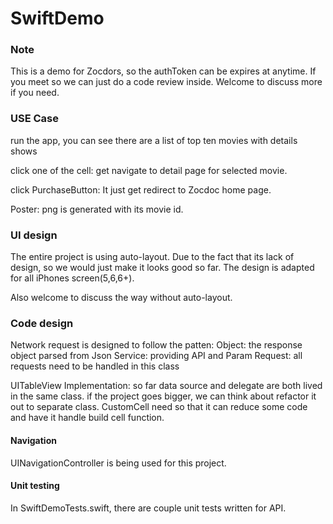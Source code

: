 # SwiftDemo

### Note
This is a demo for Zocdors, so the authToken can be expires at anytime. If you meet so we can just do a code review inside. Welcome to discuss more if you need.

### USE Case
run the app, you can see there are a list of top ten movies with details shows

click one of the cell:
get navigate to detail page for selected movie.

click PurchaseButton:
It just get redirect to Zocdoc home page.

Poster:
png is generated with its movie id. 

### UI design

The entire project is using auto-layout. Due to the fact that its lack of design, so we would just make it looks good so far. The design is adapted for all iPhones screen(5,6,6+). 

Also welcome to discuss the way without auto-layout.


### Code design

Network request is designed to follow the patten: 
Object: the response object parsed from Json
Service: providing API and Param
Request: all requests need to be handled in this class

UITableView Implementation:
so far data source and delegate are both lived in the same class. if the project goes bigger, we can think about refactor it out to separate class.
CustomCell need so that it can reduce some code and have it handle build cell function.



#### Navigation
UINavigationController is being used for this project. 


#### Unit testing
In SwiftDemoTests.swift, there are couple unit tests written for API. 
